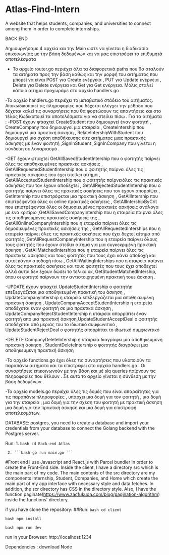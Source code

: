 # Atlas-Find-Intern
A website that helps students, companies, and universities to connect among them in order to complete internships.


BACK END 

Δημιουργήσαμε 4 αρχεία και την Main ώστε να γίνεται η διαδικασία επικοινωνίας με την βάση δεδομένων και να μας επιστρέφει τα επιθυμητά αποτελέσματα

- Το αρχείο router.go περιέχει όλα τα διαφορετικά paths που θα σταλούν τα αιτήματα προς την βάση καθώς και την μορφή του αιτήματος που μπορεί να είναι
POST για Create ενέργεια , PUT για Update ενέργεια , Delete για Delete ενέργεια και Get για Get ενέργεια. Μόλις σταλεί κάποιο αίτημα προχωράμε στο αρχείο
handlers.go

-Το αρχείο handlers.go περιέχει το μεταβατικό στάδειο του αιτήματος. Αποκωδικοποιεί τις πληροφορίες που δέχεται ελέγχει την μέθοδο που δέχεται καλεί τις συναρτήσεις
που θα φορτώσουν τις απαντήσεις και στο τέλος Κωδικοποιεί τα αποτελέσματα για να στείλει πίσω . Για τα αιτήματα :
-POST έχουν φτιαχτεί CreateStudent που δημιουργεί έναν φοιτητή , CreateCompany που δημιουργεί μια εταιρεία , CreateIntership που δημιουργεί μια πρακτική άσκηση ,
RelateIntershipWithStudent που δημιουργεί μια σχέση αποθήκευσης είτε αιτήματος μιας πρακτικής άσκησης με έναν φοιτητή ,SignInStudent ,SignInCompany που
γίνεται η σύνδεση σε λογαριασμό .

-GET έχουν φτιαχτεί GetAllSavedStudentIntership που ο φοιτητής παίρνει όλες τις αποθηκευμένες πρακτικές ασκήσεις , GetAllRequestedStudentIntership που ο φοιτητής 
παίρνει όλες τις πρακτικές ασκήσεις που έχει στείλει αίτημα , GetAllAcceptedStudentIntership που ο φοιτητής παίρνειόλες τις πρακτικές ασκήσεις που τον έχουν
αποδεχτεί , GetAllRejectedStudentIntership που ο φοιτητής παίρνει όλες τις πρακιτκές ασκήσεις που τον έχουν απορρίψει , GetIntership που επιστρέφεται μια πρακτική
άσκηση , GetAllIntership που επιστρέφονται όλες οι online πρακτικές ασκήσεις , GetAllIntershipByCrit που επιστρέφονται όλες οι δημοσιευμένες πρακτικές ασκήσεις 
ανάλογα με ένα κριτίριο ,GetAllSavedCompanyIntership που η εταιρεία παίρνει όλες τις αποθηκευμένες πρακτικές ασκήσεις της , GetAllOnlineCompanyIntership που η 
εταιρεία παίρνει όλες τις δημοσιευμένες πρακτικές ασκήσεις της , GetAllRequestedInterships που η εταιρεία παίρνει όλες τις πρακτικές ασκήσεις που έχει δεχτεί αίτημα
από φοιτητές ,GetAllRequestCompanyIntership που η εταιρεία παίρνει όλους τους φοιτητές που έχουν στείλει αίτημα για μια συγκεκριμένη πρακτική άσκηση ,
GetAllMatchedInterships που η εταιρεία παίρνει όλες τις πρακτικές ασκήσεις και τους φοιτητές που τους έχει κάνει αποδοχή και αυτοί κάναν αποδοχή πίσω ,
GetAllWaitingInterships που η εταιρεία παίρνει όλες τις πρακτικές ασκήσεις και τους φοιτητές που τους έχει αποδεχτεί αλλά αυτοί δεν έχουν δώσει το τελικο οκ,
GetStudentMatchedIntership, όπου οι φοιτητέ παίρνουν την αντιστοιχησμένη πρακτική τουε άσκηση .

-UPDATE έχουν φτιαχτεί  UpdateStudentIntership ο φοιτητήε επεξεργάζεται μια αποθηκευμένη πρακτική του άσκηση , UpdateCompanyIntership η εταιρεία επεξεργάζεται μια
αποθηκευμένη πρακτική άσκηση , UpdateCompanyAcceptStudentIntership η εταιρεία αποδέχεται έναν φοιτητή σε μια πρακτικά άσκηση , UpdateCompanyRejectStudentIntership
η εταιρεία απορρίπτει έναν φοιτητή απο μια πρακτική άσκηση,UpdateStudentAcceptDeal ο φοιτητής αποδέχεται από μεριάς του το ιδιωτικό συμφωνιτικό ,
UpdateStudentRejectDeal ο φοιτητής απορρίπτει το ιδιωτικό συμφωνιτικό 

-DELETE CompanyDeleteIntership η εταιρεία διαγράφει μια αποθηκευμένη πρακτική άσκηση , StudentDeleteIntership ο φοιτητής διαγράφει μια αποθηκευμένη πρακτική άσκηση

-Το αρχείο functions.go έχει όλες τις συναρτήσεις που υλοποιούν τα παραπάνω αιτήματα και τα επιστρέφει στο αρχείο handlers.go . Οι συναρτήσεις επικοινωνούν με την βάση
και μέ slq queries παίρνουν τις πληροφορίες που θέλουν . Σε αυτό το αρχείο γίνεται η σύνδεση με την βάση δεδομένων . 

-Το αρχείο models.go περιέχει όλες τις δομές που είναι απαραίτητες για τις παραπάνω πληροφορίες , υπάρχει μια δομή για τον φοιτητή , μια δομή για  την εταιρεία , 
μια δομή
για την σχέση του φοιτητή με πρακτική άσκηση μια δομή για την πρακτική άσκηση και μια δομή για επιστροφή αποτελεσμάτων. 

DATABASE: postgres, you need to create a database and import your credentials from your database to connect the Golang backend with the Postgres server.

Run:
     1. ```bash cd Back-end Atlas ```
     

     2. ```bash go run main.go ```


#Front end
I use Javascript and React.js with Parcel bundler in order to create the Front-End side. Inside the client, I have a directory src which is the main part of my code. The main contents of the src directory are my components Internship, Student, Companies, and Home which create the main part of my app interface with necessary style and data fetches. In addition, the scr directory has CSS in the directory style. Also, I have the function paginate(https://www.zacfukuda.com/blog/pagination-algorithm) inside the functions' directory.

if you have clone the repository: ##Run:
```bash cd client ```

```bash npm install ```

```bash npm run dev ```

run in your Browser: http://localhost:1234

Dependencies : download Node
